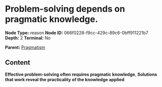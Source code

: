# Problem-solving depends on pragmatic knowledge.

**Node Type:** reason
**Node ID:** 066f0228-f9cc-429c-89c6-0bff911221b7
**Depth:** 2
**Terminal:** No

**Parent:** [Pragmatism](pragmatism.md)

## Content

**Effective problem-solving often requires pragmatic knowledge**, **Solutions that work reveal the practicality of the knowledge applied**
